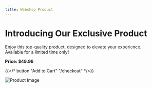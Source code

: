 ```yaml
---
title: Webshop Product
---
```


# Introducing Our Exclusive Product

Enjoy this top-quality product, designed to elevate your experience. Available for a limited time only!

**Price: $49.99**

{{</* button "Add to Cart" "/checkout" */>}}

![Product Image](/uploads/brick_webshop.webp)
